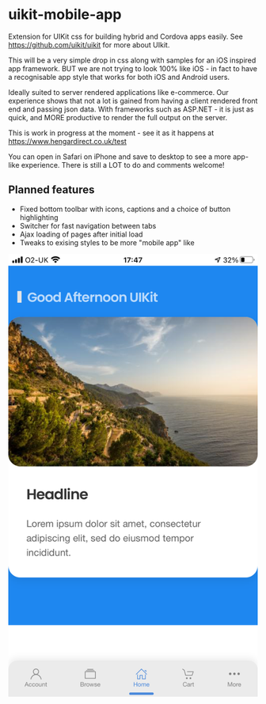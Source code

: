 # uikit-mobile-app
Extension for UIKit css for building hybrid and Cordova apps easily. See https://github.com/uikit/uikit for more about UIkit.

This will be a very simple drop in css along with samples for an iOS inspired app framework. BUT we are not
trying to look 100% like iOS - in fact to have a recognisable app style that works for both iOS and Android users.

Ideally suited to server rendered applications like e-commerce. Our experience shows that not a lot is gained from having a 
client rendered front end and passing json data. With frameworks such as ASP.NET - it is just as quick, and MORE productive
to render the full output on the server.

This is work in progress at the moment - see it as it happens at https://www.hengardirect.co.uk/test 

You can open in Safari on iPhone and save to desktop to see a more app-like experience. There is still a LOT to do and comments welcome!

## Planned features

- Fixed bottom toolbar with icons, captions and a choice of button highlighting
- Switcher for fast navigation between tabs
- Ajax loading of pages after initial load
- Tweaks to exising styles to be more "mobile app" like


![Screenshot](20210512_164753000_iOS.png)

